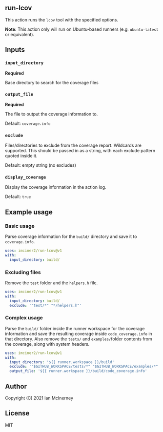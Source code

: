 ## run-lcov

This action runs the `lcov` tool with the specified options.

**Note:** This action only will run on Ubuntu-based runners (e.g. `ubuntu-latest` or equivalent).

## Inputs


### `input_directory`

**Required**

Base directory to search for the coverage files

### `output_file`

**Required**

The file to output the coverage information to.

Default: `coverage.info`

### `exclude`

Files/directories to exclude from the coverage report. Wildcards are supported. This should be passed in as a string, with each exclude pattern quoted inside it.

Default: empty string (no excludes)

### `display_coverage`

Display the coverage information in the action log.

Default: `true`


## Example usage

### Basic usage

Parse coverage information for the `build/` directory and save it to `coverage.info`.
```yaml
uses: imciner2/run-lcov@v1
with:
  input_directory: build/
```

### Excluding files

Remove the `test` folder and the `helpers.h` file.
```yaml
uses: imciner2/run-lcov@v1
with:
  input_directory: build/
  exclude: '"test/*" "*/helpers.h"'
```

### Complex usage

Parse the `build/` folder inside the runner workspace for the coverage information and save the resulting coverage inside `code_coverage.info` in that directory. Also remove the `tests/` and `examples/`folder contents from the coverage, along with system headers.
```yaml
uses: imciner2/run-lcov@v1
with:
  input_directory: '${{ runner.workspace }}/build'
  exclude: '"$GITHUB_WORKSPACE/tests/*" "$GITHUB_WORKSPACE/examples/*" "/usr/include/x86_64-linux-gnu/*"'
  output_file: '${{ runner.workspace }}/build/code_coverage.info'
```

## Author

Copyright (C) 2021 Ian McInerney

## License 

MIT
